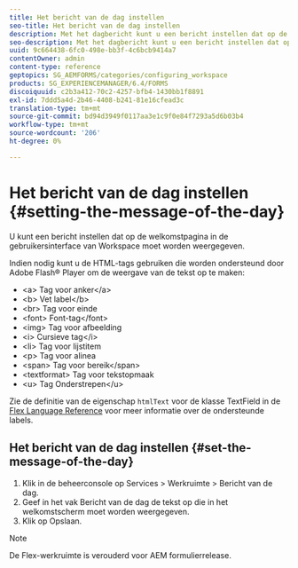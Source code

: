 ```yaml
---
title: Het bericht van de dag instellen
seo-title: Het bericht van de dag instellen
description: Met het dagbericht kunt u een bericht instellen dat op de welkomstpagina in de gebruikersinterface van Workspace moet worden weergegeven.
seo-description: Met het dagbericht kunt u een bericht instellen dat op de welkomstpagina in de gebruikersinterface van Workspace moet worden weergegeven.
uuid: 9c664438-6fc0-498e-bb3f-4c6bcb9414a7
contentOwner: admin
content-type: reference
geptopics: SG_AEMFORMS/categories/configuring_workspace
products: SG_EXPERIENCEMANAGER/6.4/FORMS
discoiquuid: c2b3a412-70c2-4257-bfb4-1430bb1f8891
exl-id: 7ddd5a4d-2b46-4408-b241-81e16cfead3c
translation-type: tm+mt
source-git-commit: bd94d3949f0117aa3e1c9f0e84f7293a5d6b03b4
workflow-type: tm+mt
source-wordcount: '206'
ht-degree: 0%

---
```


# Het bericht van de dag instellen {#setting-the-message-of-the-day}

U kunt een bericht instellen dat op de welkomstpagina in de gebruikersinterface van Workspace moet worden weergegeven.

Indien nodig kunt u de HTML-tags gebruiken die worden ondersteund door Adobe Flash® Player om de weergave van de tekst op te maken:

* &lt;a> Tag voor anker&lt;/a>
* &lt;b> Vet label&lt;/b>
* &lt;br> Tag voor einde
* &lt;font> Font-tag&lt;/font>
* &lt;img> Tag voor afbeelding
* &lt;i> Cursieve tag&lt;/i>
* &lt;li> Tag voor lijstitem
* &lt;p> Tag voor alinea
* &lt;span> Tag voor bereik&lt;/span>
* &lt;textformat> Tag voor tekstopmaak
* &lt;u> Tag Onderstrepen&lt;/u>

Zie de definitie van de eigenschap `htmlText` voor de klasse TextField in de [Flex Language Reference](https://www.adobe.com/support/documentation/en/flex/) voor meer informatie over de ondersteunde labels.

## Het bericht van de dag instellen {#set-the-message-of-the-day}

1. Klik in de beheerconsole op Services > Werkruimte > Bericht van de dag.
1. Geef in het vak Bericht van de dag de tekst op die in het welkomstscherm moet worden weergegeven.
1. Klik op Opslaan.

>[!NOTE]
>
>De Flex-werkruimte is verouderd voor AEM formulierrelease.
